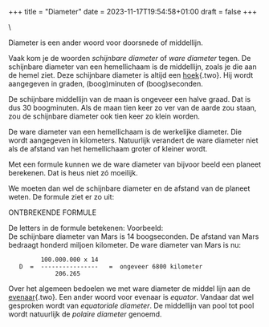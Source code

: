 +++
title = "Diameter"
date = 2023-11-17T19:54:58+01:00
draft = false
+++

\

Diameter is een ander woord voor doorsnede of middellijn.

Vaak kom je de woorden *schijnbare diameter* of *ware diameter* tegen.
De schijnbare diameter van een hemellichaam is de middellijn, zoals je
die aan de hemel ziet. Deze schijnbare diameter is altijd een
[hoek](hoeken.html){.two}. Hij wordt aangegeven in graden, (boog)minuten
of (boog)seconden.

De schijnbare middellijn van de maan is ongeveer een halve graad. Dat is
dus 30 boogminuten. Als de maan tien keer zo ver van de aarde zou staan,
zou de schijnbare diameter ook tien keer zo klein worden.

De ware diameter van een hemellichaam is de werkelijke diameter. Die
wordt aangegeven in kilometers. Natuurlijk verandert de ware diameter
niet als de afstand van het hemellichaam groter of kleiner wordt.

Met een formule kunnen we de ware diameter van bijvoor beeld een planeet
berekenen. Dat is heus niet zó moeilijk.

We moeten dan wel de schijnbare diameter en de afstand van de planeet
weten. De formule ziet er zo uit:

ONTBREKENDE FORMULE

De letters in de formule betekenen: Voorbeeld:\
De schijnbare diameter van Mars is 14 boogseconden. De afstand van Mars
bedraagt honderd miljoen kilometer. De ware diameter van Mars is nu:

             100.000.000 x 14 
       D  =  ----------------   =  ongeveer 6800 kilometer 
                 206.265 

Over het algemeen bedoelen we met ware diameter de middel lijn aan de
[evenaar](evenaar.html){.two}. Een ander woord voor evenaar is
*equator*. Vandaar dat wel gesproken wordt van *equatoriale diameter*.
De middellijn van pool tot pool wordt natuurlijk de *polaire diameter*
genoemd.

